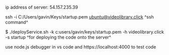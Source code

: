 ip address of server: 54.157.235.39

ssh -i C:/Users/gavin/Keys/startup.pem ubuntu@videolibrary.click
^ssh command^

$ ./deployService.sh -k c:users/gavin/keys/startup.pem -h videolibrary.click -s startup
^for deploying the code onto the server^

use node.js debugger in vs code and https://localhost:4000 to test code

